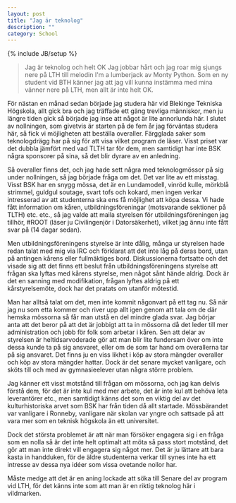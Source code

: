 ```yaml
---
layout: post
title: "Jag är teknolog"
description: ""
category: School
---
```

{% include JB/setup %}

> Jag är teknolog och helt OK
> Jag jobbar hårt och jag roar mig
sjungs nere på LTH till melodin I'm a lumberjack av Monty Python.
Som en ny student vid BTH känner jag att jag vill kunna instämma med mina vänner nere på LTH, men allt är inte helt OK.

För nästan en månad sedan började jag studera här vid Blekinge Tekniska Högskola, allt gick bra och jag träffade ett gäng trevliga människor, men ju längre tiden gick så började jag inse att något är lite annorlunda här. I slutet av nollningen, som givetvis är starten på de fem år jag förväntas studera här, så fick vi möjligheten att beställa overaller. Färgglada saker som teknologdrägg har på sig för att visa vilket program de läser. Visst priset var det dubbla jämfört med vad TLTH tar för dem, men samtidigt har inte BSK några sponsorer på sina, så det blir dyrare av en anledning.

Så overaller finns det, och jag hade sett några med teknologmössor på sig under nollningen, så jag började fråga om det. Det var lite av ett misstag. Visst BSK har en snygg mössa, det är en Lundamodell, vinröd kulle, mörkblå strimmel, guldgul soutage, svart tofs och kokard, men ingen verkar intresserad av att studenterna ska ens få möjlighet att köpa dessa. Vi hade fått information om kåren, utbildningsföreningar (motsvarande sektioner på TLTH) etc. etc., så jag valde att maila styrelsen för utbildningsföreningen jag tillhör, #ROOT (läser ju Civilingenjör i Datorsäkerhet), vilket jag ännu inte fått svar på (14 dagar sedan).

Men utbildningsföreningens styrelse är inte dålig, många ur styrelsen hade redan talat med mig via IRC och förklarat att det inte låg på deras bord, utan på antingen kårens eller fullmäktiges bord. Diskussionerna fortsatte och det visade sig att det finns ett beslut från utbildningsföreningens styrelse att frågan ska lyftas med kårens styrelse, men något sånt hände aldrig. Dock är det en sanning med modifikation, frågan lyftes aldrig på ett kårstyrelsemöte, dock har det pratats om utanför mötestid.

Man har alltså talat om det, men inte kommit någonvart på ett tag nu. Så när jag nu som etta kommer och river upp allt igen genom att tala om de där hemska mössorna så får man utstå en del mindre glada svar. Jag börjar anta att det beror på att det är jobbigt att ta in mössorna då det leder till mer administration och jobb för folk som arbetar i kåren. Sen att delar av styrelsen är heltidsarvoderade gör att man blir lite fundersam över om inte dessa kunde ta på sig ansvaret, eller om de som tar hand om overallerna tar på sig ansvaret. Det finns ju en viss likhet i köp av stora mängder overaller och köp av stora mängder hattar. Dock är det senare mycket vanligare, och sköts till och med av gymnasieelever utan några större problem.

Jag känner ett visst motstånd till frågan om mössorna, och jag kan delvis förstå dem, för det är inte kul med mer arbete, det är inte kul att behöva leta leverantörer etc., men samtidigt känns det som en viktig del av det kulturhistoriska arvet som BSK har från tiden då allt startade. Mössbärandet var vanligare i Ronneby, vanligare när skolan var yngre och sattsade på att vara mer som en teknisk högskola än ett universitet.

Dock det största problemet är att när man försöker engagera sig i en fråga som en nolla så är det inte helt optimalt att möta så pass stort motstånd, det gör att man inte direkt vill engagera sig något mer. Det är ju lättare att bara kasta in handduken, för de äldre studenterna verkar till synes inte ha ett intresse av dessa nya idéer som vissa ovetande nollor har.

Måste medge att det är en aning lockade att söka till Senare del av program vid LTH, för det känns inte som att man är en riktig teknolog här i vildmarken.
